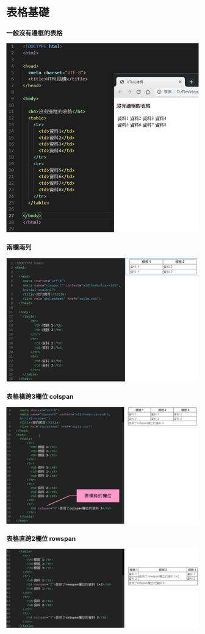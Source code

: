 # 表格基礎

### 一般沒有邊框的表格

![](../../.gitbook/assets/image%20%2844%29.png)

### 兩欄兩列

![](../../.gitbook/assets/image%20%2885%29.png)

### 表格橫跨3欄位 colspan

![](../../.gitbook/assets/image%20%2877%29.png)

### 表格直跨2欄位 rowspan

![](../../.gitbook/assets/image%20%2882%29.png)

